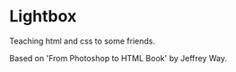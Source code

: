 Lightbox
========

Teaching html and css to some friends.

Based on 'From Photoshop to HTML Book' by Jeffrey Way.
